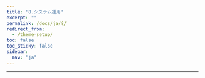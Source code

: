 ```yaml
---
title: "8.システム運用"
excerpt: ""
permalink: /docs/ja/8/
redirect_from:
  - /theme-setup/
toc: false
toc_sticky: false
sidebar:
  nav: "ja"
---
```


---